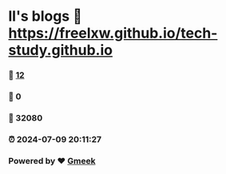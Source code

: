 # ll's blogs :link: https://freelxw.github.io/tech-study.github.io 
### :page_facing_up: [12](https://freelxw.github.io/tech-study.github.io/tag.html) 
### :speech_balloon: 0 
### :hibiscus: 32080 
### :alarm_clock: 2024-07-09 20:11:27 
### Powered by :heart: [Gmeek](https://github.com/Meekdai/Gmeek)
